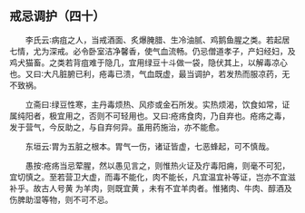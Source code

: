 ## 戒忌调护（四十）


&emsp;&emsp;李氏云∶病疽之人，当戒酒面、炙爆腌腊、生冷油腻、鸡鹅鱼腥之类。若起居七情，尤为深戒。必令卧室洁净馨香，使气血流畅。仍忌僧道孝子，产妇经妇，及鸡犬猫畜。之类若背疽难于隐几，宜用绿豆十斗做一袋，隐伏其上，以解毒凉心也。又曰∶大凡脏腑已利，疮毒已溃，气血既虚，最当调护，若发热而服凉药，无不致祸。

&emsp;&emsp;立斋曰∶绿豆性寒，主丹毒烦热、风疹或金石所发。实热烦渴，饮食如常，证属纯阳者，极宜用之，否则不可轻用也。又曰∶疮疡食肉，乃自弃也。疮疡之毒，发于营气，今反助之，与自弃何异。虽用药施治，亦不能愈。

&emsp;&emsp;东垣云∶胃为五脏之根本。胃气一伤，诸证皆虚，七恶蜂起，可不慎哉。

&emsp;&emsp;愚按∶疮疡当忌荤腥，然以愚见言之，则惟热火证及疔毒阳痈，则毫不可犯，宜切慎之。至若营卫大虚，而毒不能化，肉不能长，凡宜温宜补等证，岂亦不宜滋补乎。故古人号黄 为羊肉，则既宜黄 ，未有不宜羊肉者。惟猪肉、牛肉、醇酒及伤脾助湿等物，则不可不忌。

